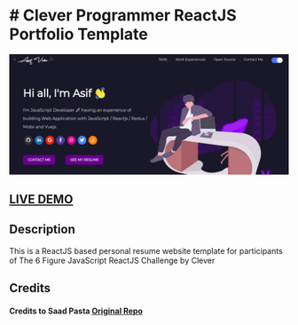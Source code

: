 # # Clever Programmer ReactJS Portfolio Template      

![ReactJS Resume Website Template](portfolio.png?raw=true "ReactJS Resume Website Template")

## <a href="https://pensive-golick-762a4c.netlify.app" target="_blank">LIVE DEMO</a>

## Description
This is a ReactJS based personal resume website template for participants of The 6 Figure JavaScript ReactJS Challenge by Clever 

## Credits

#### Credits to Saad Pasta <a href='https://github.com/saadpasta/developerFolio'>Original Repo</a>

